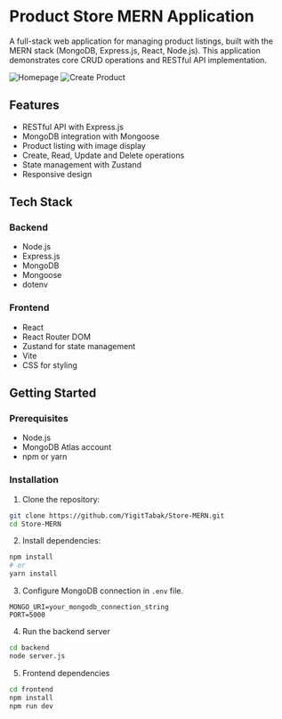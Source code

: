 # Product Store MERN Application

A full-stack web application for managing product listings, built with the MERN stack (MongoDB, Express.js, React, Node.js). This application demonstrates core CRUD operations and RESTful API implementation.

![Homepage]()
![Create Product]()

## Features

- RESTful API with Express.js
- MongoDB integration with Mongoose
- Product listing with image display
- Create, Read, Update and Delete operations
- State management with Zustand
- Responsive design

## Tech Stack

### Backend
- Node.js
- Express.js
- MongoDB
- Mongoose
- dotenv

### Frontend
- React
- React Router DOM
- Zustand for state management
- Vite
- CSS for styling

## Getting Started

### Prerequisites
- Node.js
- MongoDB Atlas account
- npm or yarn

### Installation

1. Clone the repository:
```bash
git clone https://github.com/YigitTabak/Store-MERN.git
cd Store-MERN
```
2. Install dependencies:
```bash
npm install
# or
yarn install
```
3. Configure MongoDB connection in `.env` file.
```
MONGO_URI=your_mongodb_connection_string
PORT=5000
```
4. Run the backend server
```bash
cd backend
node server.js
```

5. Frontend dependencies
```bash
cd frontend
npm install
npm run dev
```

